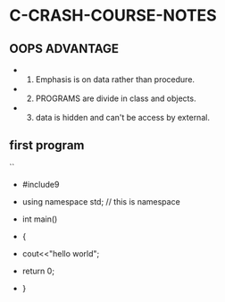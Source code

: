# C-CRASH-COURSE-NOTES

## OOPS ADVANTAGE
* 1. Emphasis is on data rather than procedure.
* 2. PROGRAMS are divide in class and objects.
* 3. data is hidden and can't be access by external.

## first program
``
* #include<iostream>9
* using namespace std; // this is namespace

* int main()
* {
*   cout<<"hello world";
* return 0;
* }

  
  #
